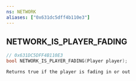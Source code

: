 ```yaml
---
ns: NETWORK
aliases: ["0x631dc5dff4b110e3"]
---
```

## NETWORK_IS_PLAYER_FADING

```c
// 0x631DC5DFF4B110E3
bool NETWORK_IS_PLAYER_FADING(Player player);
```

```
Returns true if the player is fading in or out
```
